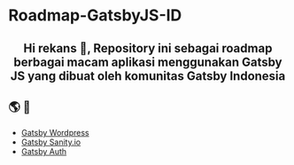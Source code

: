 # Roadmap-GatsbyJS-ID

<h2 align="center">
    Hi rekans 👋, Repository ini sebagai roadmap berbagai macam aplikasi menggunakan Gatsby JS yang dibuat oleh komunitas Gatsby Indonesia 
</h2>

## 🌎 🔎

- [Gatsby Wordpress](https://github.com/GatsbyJS-Indonesia/Roadmap-GatsbyJS-ID)
- [Gatsby Sanity.io](https://github.com/GatsbyJS-Indonesia/Roadmap-GatsbyJS-ID)
- [Gatsby Auth](https://github.com/GatsbyJS-Indonesia/Roadmap-GatsbyJS-ID)

